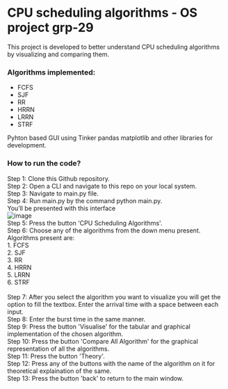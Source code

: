 # CPU scheduling algorithms - OS project grp-29

This project is developed to better understand CPU scheduling algorithms by visualizing and comparing them.

### Algorithms implemented:
- FCFS
- SJF
- RR
- HRRN
- LRRN
- STRF

Pyhton based GUI using Tinker pandas matplotlib and other libraries for development.

### How to run the code?
Step 1: Clone this Github repository. <br>
Step 2: Open a CLI and navigate to this repo on your local system.<br>
Step 3: Navigate to main.py file. <br>
Step 4: Run main.py by the command python main.py.<br>
	  You’ll be presented with this interface<br>
![image](https://user-images.githubusercontent.com/66465511/142917504-ca0dfb5f-ea8d-42e3-b01c-e242aa128ecc.png)<br>
Step 5: Press the button 'CPU Scheduling Algorithms'.<br>
Step 6: Choose any of the algorithms from the down menu present.<br>
	  Algorithms present are:<br>
	  1. FCFS<br>
  2. SJF<br>
  3. RR<br>
  4. HRRN<br>
  5. LRRN<br>
  6. STRF<br>
<br>
Step 7: After  you  select  the  algorithm  you  want  to  visualize  you  will  get  the  option  to  fill  the textbox. Enter the arrival time with a space between each input.<br>
Step 8: Enter the burst time in the same manner.<br>
Step 9: Press the button 'Visualise' for the tabular and graphical implementation of the chosen algorithm. <br>
Step 10: Press the button 'Compare All Algorithm' for the graphical representation of all the algorithms.<br>
Step 11: Press the button 'Theory'.<br>
Step 12: Press any of the buttons with the name of the algorithm on it for theoretical explaination of the same.<br>
Step 13: Press the button 'back' to return to the main window.<br>
